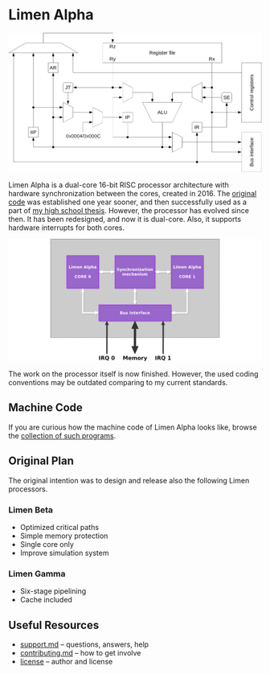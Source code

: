 # Limen Alpha

![Limen Alpha pipeline](doc/img/pipeline.png)

Limen Alpha is a dual-core 16-bit RISC processor architecture with hardware synchronization between the cores, created in 2016. The [original code](https://github.com/dominiksalvet/limen) was established one year sooner, and then successfully used as a part of [my high school thesis](https://is.muni.cz/publication/1491040/en). However, the processor has evolved since then. It has been redesigned, and now it is dual-core. Also, it supports hardware interrupts for both cores.

![Limen Alpha processor](doc/img/processor.png)

The work on the processor itself is now finished. However, the used coding conventions may be outdated comparing to my current standards.

## Machine Code

If you are curious how the machine code of Limen Alpha looks like, browse the [collection of such programs](sw).

## Original Plan

The original intention was to design and release also the following Limen processors.

### Limen Beta

* Optimized critical paths
* Simple memory protection
* Single core only
* Improve simulation system

### Limen Gamma

* Six-stage pipelining
* Cache included

## Useful Resources

* [support.md](support.md) – questions, answers, help
* [contributing.md](contributing.md) – how to get involve
* [license](license) – author and license
